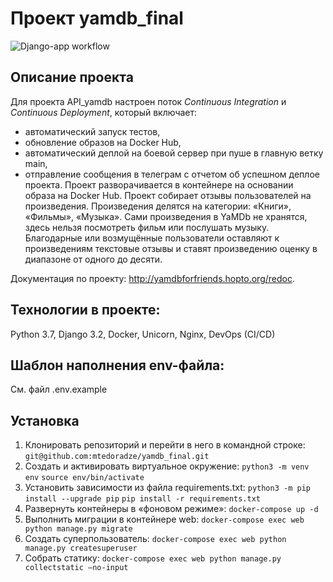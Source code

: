 # Проект yamdb_final
![Django-app workflow](https://github.com/mtedoradze/yamdb_final/actions/workflows/yamdb_workflow.yml/badge.svg)

## Описание проекта
Для проекта  API_yamdb настроен поток _Continuous Integration_ и _Continuous Deployment_, который включает:
* автоматический запуск тестов,
* обновление образов на Docker Hub,
* автоматический деплой на боевой сервер при пуше в главную ветку main,
* отправление сообщения в телеграм с отчетом об успешном деплое проекта.
Проект разворачивается в контейнере на основании образа на Docker Hub.
Проект собирает отзывы пользователей на произведения. Произведения делятся на категории: «Книги», «Фильмы», «Музыка».
Сами произведения в YaMDb не хранятся, здесь нельзя посмотреть фильм или послушать музыку.
Благодарные или возмущённые пользователи оставляют к произведениям текстовые отзывы и ставят произведению оценку в диапазоне от одного до десяти.

Документация по проекту: http://yamdbforfriends.hopto.org/redoc.

## Технологии в проекте:
Python 3.7, 
Django 3.2, 
Docker, 
Unicorn, 
Nginx,
DevOps (CI/CD)

## Шаблон наполнения env-файла:
См. файл .env.example

## Установка
1. Клонировать репозиторий и перейти в него в командной строке:
`git@github.com:mtedoradze/yamdb_final.git`
2. Cоздать и активировать виртуальное окружение:
`python3 -m venv env`
`source env/bin/activate`
3. Установить зависимости из файла requirements.txt:
`python3 -m pip install --upgrade pip`
`pip install -r requirements.txt`
4. Развернуть контейнеры в «фоновом режиме»:
`docker-compose up -d`
5. Выполнить миграции в контейнере web:
`docker-compose exec web python manage.py migrate`
6. Создать суперпользователь:
`docker-compose exec web python manage.py createsuperuser`
7. Собрать статику:
`docker-compose exec web python manage.py collectstatic —no-input `
